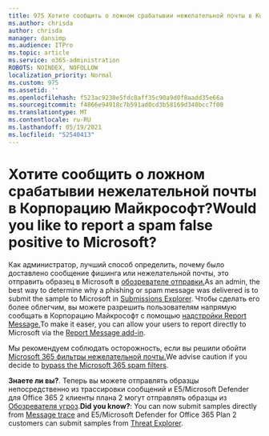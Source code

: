 ```yaml
---
title: 975 Хотите сообщить о ложном срабатывии нежелательной почты в Корпорацию Майкрософт?
ms.author: chrisda
author: chrisda
manager: dansimp
ms.audience: ITPro
ms.topic: article
ms.service: o365-administration
ROBOTS: NOINDEX, NOFOLLOW
localization_priority: Normal
ms.custom: 975
ms.assetid: ''
ms.openlocfilehash: f523ac9230e5fdc8aff35c90a9d0f8aadd35e66a
ms.sourcegitcommit: f4866e94918c7b591ad0cd3b58169d340bcc7f00
ms.translationtype: MT
ms.contentlocale: ru-RU
ms.lasthandoff: 05/19/2021
ms.locfileid: "52540413"
---
```

# <a name="would-you-like-to-report-a-spam-false-positive-to-microsoft"></a><span data-ttu-id="0d20f-102">Хотите сообщить о ложном срабатывии нежелательной почты в Корпорацию Майкрософт?</span><span class="sxs-lookup"><span data-stu-id="0d20f-102">Would you like to report a spam false positive to Microsoft?</span></span>

<span data-ttu-id="0d20f-103">Как администратор, лучший способ определить, почему было доставлено сообщение фишинга или нежелательной почты, это отправить образец в Microsoft в [обозревателе отправки.](https://protection.office.com/reportsubmission)</span><span class="sxs-lookup"><span data-stu-id="0d20f-103">As an admin, the best way to determine why a phishing or spam message was delivered is to submit the sample to Microsoft in [Submissions Explorer](https://protection.office.com/reportsubmission).</span></span> <span data-ttu-id="0d20f-104">Чтобы сделать его более облегчим, вы можете разрешить пользователям напрямую сообщать в Корпорацию Майкрософт с помощью [надстройки Report Message.](https://appsource.microsoft.com/product/office/WA104381180?src=office&tab=Overview)</span><span class="sxs-lookup"><span data-stu-id="0d20f-104">To make it easer, you can allow your users to report directly to Microsoft via the [Report Message add-in](https://appsource.microsoft.com/product/office/WA104381180?src=office&tab=Overview).</span></span>

<span data-ttu-id="0d20f-105">Мы рекомендуем соблюдать осторожность, если вы решили обойти [Microsoft 365 фильтры нежелательной почты.](/exchange/troubleshoot/antispam/cautions-against-bypassing-spam-filters)</span><span class="sxs-lookup"><span data-stu-id="0d20f-105">We advise caution if you decide to [bypass the Microsoft 365 spam filters](/exchange/troubleshoot/antispam/cautions-against-bypassing-spam-filters).</span></span>

<span data-ttu-id="0d20f-106">**Знаете ли вы?**. Теперь вы [](https://protection.office.com/messagetrace) можете отправлять образцы непосредственно из трассировки сообщений и E5/Microsoft Defender для Office 365 2 клиенты плана 2 могут отправлять образцы из [Обозревателя угроз](/microsoft-365/security/office-365-security/threat-explorer).</span><span class="sxs-lookup"><span data-stu-id="0d20f-106">**Did you know?**: You can now submit samples directly from [Message trace](https://protection.office.com/messagetrace) and E5/Microsoft Defender for Office 365 Plan 2 customers can submit samples from [Threat Explorer](/microsoft-365/security/office-365-security/threat-explorer).</span></span>
